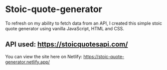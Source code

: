 # Stoic-quote-generator

To refresh on my ability to fetch data from an API, I created this simple stoic quote generator using vanilla JavaScript, HTML and CSS.

## API used: https://stoicquotesapi.com/

You can view the site here on Netlify: https://stoic-quote-generator.netlify.app/

